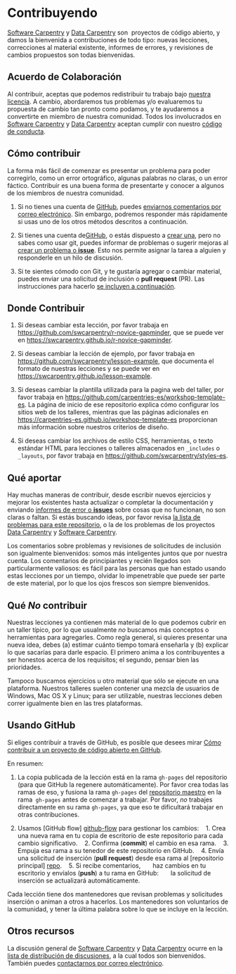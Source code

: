 # Contribuyendo

[Software Carpentry][swc-site] y [Data Carpentry][dc-site] son ​
proyectos de código abierto, y damos la bienvenida a contribuciones 
de todo tipo: nuevas lecciones, correcciones al material existente, 
informes de errores, y revisiones de cambios propuestos son todas
bienvenidas.

## Acuerdo de Colaboración

Al contribuir, aceptas que podemos redistribuir tu trabajo bajo
[nuestra licencia](LICENCIA.md). A cambio, abordaremos tus problemas 
y/o evaluaremos tu propuesta de cambio tan pronto como podamos, y 
te ayudaremos a convertirte en miembro de nuestra comunidad. Todos los 
involucrados en [Software Carpentry][swc-site] y 
[Data Carpentry][dc-site]
aceptan cumplir con nuestro [código de conducta](CONDUCT.md).

## Cómo contribuir

La forma más fácil de comenzar es presentar un problema para 
poder corregirlo, como un error ortográfico, algunas palabras no claras,
o un error fáctico. Contribuir es una buena forma de presentarte 
y conocer a algunos de los miembros de nuestra comunidad.

1. Si no tienes una cuenta de [GitHub][github], puedes [enviarnos comentarios por correo electrónico][contacto]. Sin embargo, podremos responder más rápidamente si usas uno de los otros métodos descritos a continuación.

2. Si tienes una cuenta de[GitHub][github], o estás dispuesto a [crear una][github-join], pero no sabes como usar git, puedes informar de problemas o sugerir mejoras al [crear un problema o **issue**][nuevo-problema]. Esto nos permite asignar la tarea a alguien y responderle en un hilo de discusión.

3. Si te sientes cómodo con Git, y te gustaría agregar o cambiar material, puedes enviar una solicitud de inclusión o **pull request** (PR). Las  instrucciones para hacerlo [se incluyen a continuación](#using-github).

## Donde Contribuir

1. Si deseas cambiar esta lección, por favor trabaja en <https://github.com/swcarpentry/r-novice-gapminder>,
    que se puede ver en <https://swcarpentry.github.io/r-novice-gapminder>.

2. Si deseas cambiar la lección de ejemplo, por favor trabaja en <https://github.com/swcarpentry/lesson-example>, que documenta el formato de nuestras lecciones y se puede ver en <https://swcarpentry.github.io/lesson-example>.

3. Si deseas cambiar la plantilla utilizada para la pagina web del taller, por favor trabaja en <https://github.com/carpentries-es/workshop-template-es>. La página de inicio de ese repositorio explica cómo configurar los sitios web de los talleres, mientras que las páginas adicionales en <https://carpentries-es.github.io/workshop-template-es> proporcionan más información sobre nuestros criterios de diseño.

4. Si deseas cambiar los archivos de estilo CSS, herramientas, o texto estándar HTML para lecciones o talleres almacenados en `_includes` o` _layouts`, por favor trabaja en <https://github.com/swcarpentry/styles-es>.

## Qué aportar

Hay muchas maneras de contribuir, desde escribir nuevos ejercicios y
mejorar los existentes hasta actualizar o completar la documentación y
enviando [informes de error o **issues**][nuevo-problema] sobre cosas que no
funcionan, no son claras o faltan. Si estás buscando ideas, por favor
revisa [la lista de problemas para este repositorio][issues], o la de los 
problemas de los proyectos [Data Carpentry][dc-issues] y 
[Software Carpentry][swc-issues].

Los comentarios sobre problemas y revisiones de solicitudes de
inclusión son igualmente bienvenidos: somos más inteligentes juntos
que por nuestra cuenta. Los comentarios de principiantes y recién 
llegados son particularmente valiosos: es fácil para las personas
que han estado usando estas lecciones por un tiempo, olvidar lo 
impenetrable que puede ser parte de este material, por lo que los 
ojos frescos son siempre bienvenidos.

## Qué *No* contribuir

Nuestras lecciones ya contienen más material de lo que podemos cubrir
en un taller típico, por lo que usualmente *no* buscamos más 
conceptos o herramientas para agregarles. Como regla general, si quieres
presentar una nueva idea, debes (a) estimar cuánto tiempo tomará 
enseñarla y (b) explicar lo que sacarías para darle espacio. El primero
anima a los contribuyentes a ser honestos acerca de los requisitos;
el segundo, pensar bien las prioridades.

Tampoco buscamos ejercicios u otro material que sólo se ejecute en 
una plataforma. Nuestros talleres suelen contener una mezcla de 
usuarios de Windows, Mac OS X y Linux; para ser utilizable, nuestras 
lecciones deben correr igualmente bien en las tres plataformas.

## Usando GitHub

Si eliges contribuir a través de GitHub, es posible que desees mirar
[Cómo contribuir a un proyecto de código abierto en GitHub][cómo-contribuir].

En resumen:

1. La copia publicada de la lección está en la rama `gh-pages` del repositorio (para que GitHub la regenere automáticamente). Por favor crea todas las ramas de eso, y fusiona la rama `gh-pages` del [repositorio maestro][repo] en la rama` gh-pages` antes de comenzar a trabajar. Por favor, *no* trabajes directamente en su rama `gh-pages`, ya que eso te dificultará trabajar en otras contribuciones.

2. Usamos [GitHub flow] [github-flow] para gestionar los cambios:
   1. Crea una nueva rama en tu copia de escritorio de este repositorio para cada cambio significativo.
   2. Confirma (**commit**) el cambio en esa rama.
   3. Empuja esa rama a su tenedor de este repositorio en GitHub.
   4. Envía una solicitud de inserción (**pull request**) desde esa rama al [repositorio principal] [repo].
   5. Si recibe comentarios,
      haz cambios en tu escritorio y envíalos (**push**) a tu rama en GitHub:
      la solicitud de inserción se actualizará automáticamente.

Cada lección tiene dos mantenedores que revisan problemas y solicitudes 
inserción o animan a otros a hacerlos. Los mantenedores son 
voluntarios de la comunidad, y tener la última palabra sobre lo que 
se incluye en la lección.

## Otros recursos

La discusión general de [Software Carpentry][swc-site] y 
[Data Carpentry][dc-site] ocurre en la 
[lista de distribución de discusiones][lista-de-discusión], 
a la cual todos son bienvenidos. También puedes 
[contactarnos por correo electrónico][contacto].

[contacto]: mailto:admin@software-carpentry.org
[dc-issues]: https://github.com/issues?q=user%3Adatacarpentry
[dc-lessons]: http://datacarpentry.org/lessons/
[dc-site]: http://datacarpentry.org/
[lista-de-discusión]: http://lists.software-carpentry.org/listinfo/discuss
[github]: http://github.com
[github-flow]: https://guides.github.com/introduction/flow/
[github-join]: https://github.com/join
[cómo-contribuir]: https://egghead.io/series/how-to-contribute-to-an-open-source-project-on-github
[nuevo-problema]: https://github.com/swcarpentry/git-novice/issues/new
[issues]: https://github.com/swcarpentry/git-novice/issues/
[repo]: https://github.com/swcarpentry/git-novice/
[swc-issues]: https://github.com/issues?q=user%3Aswcarpentry
[swc-lessons]: http://software-carpentry.org/lessons/
[swc-site]: http://software-carpentry.org/

